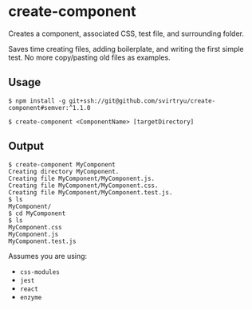 create-component
================

Creates a component, associated CSS, test file, and surrounding folder.

Saves time creating files, adding boilerplate, and writing the first simple test. No more copy/pasting old files as examples.

## Usage

```
$ npm install -g git+ssh://git@github.com/svirtryu/create-component#semver:^1.1.0
```

```
$ create-component <ComponentName> [targetDirectory]
```

## Output

```
$ create-component MyComponent
Creating directory MyComponent.
Creating file MyComponent/MyComponent.js.
Creating file MyComponent/MyComponent.css.
Creating file MyComponent/MyComponent.test.js.
$ ls
MyComponent/
$ cd MyComponent
$ ls
MyComponent.css
MyComponent.js
MyComponent.test.js
```

Assumes you are using:

* `css-modules`
* `jest`
* `react`
* `enzyme`
